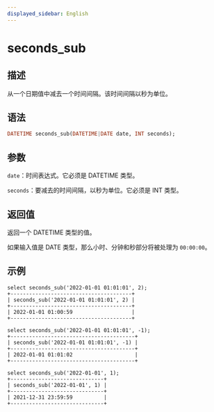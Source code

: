 ```yaml
---
displayed_sidebar: English
---
```


# seconds_sub

## 描述

从一个日期值中减去一个时间间隔。该时间间隔以秒为单位。

## 语法

```Haskell
DATETIME seconds_sub(DATETIME|DATE date, INT seconds);
```

## 参数

`date`：时间表达式。它必须是 DATETIME 类型。

`seconds`：要减去的时间间隔，以秒为单位。它必须是 INT 类型。

## 返回值

返回一个 DATETIME 类型的值。

如果输入值是 DATE 类型，那么小时、分钟和秒部分将被处理为 `00:00:00`。

## 示例

```Plain
select seconds_sub('2022-01-01 01:01:01', 2);
+---------------------------------------+
| seconds_sub('2022-01-01 01:01:01', 2) |
+---------------------------------------+
| 2022-01-01 01:00:59                   |
+---------------------------------------+

select seconds_sub('2022-01-01 01:01:01', -1);
+----------------------------------------+
| seconds_sub('2022-01-01 01:01:01', -1) |
+----------------------------------------+
| 2022-01-01 01:01:02                    |
+----------------------------------------+

select seconds_sub('2022-01-01', 1);
+------------------------------+
| seconds_sub('2022-01-01', 1) |
+------------------------------+
| 2021-12-31 23:59:59          |
+------------------------------+
```